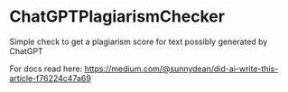 # ChatGPTPlagiarismChecker
Simple check to get a plagiarism score for text possibly generated by ChatGPT

For docs read here: https://medium.com/@sunnydean/did-ai-write-this-article-f76224c47a69
